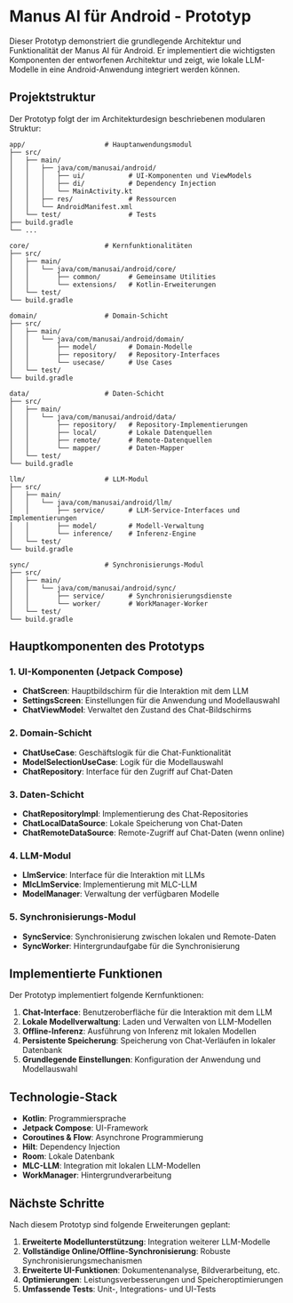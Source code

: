 # Manus AI für Android - Prototyp

Dieser Prototyp demonstriert die grundlegende Architektur und Funktionalität der Manus AI für Android. Er implementiert die wichtigsten Komponenten der entworfenen Architektur und zeigt, wie lokale LLM-Modelle in eine Android-Anwendung integriert werden können.

## Projektstruktur

Der Prototyp folgt der im Architekturdesign beschriebenen modularen Struktur:

```
app/                    # Hauptanwendungsmodul
├── src/
│   ├── main/
│   │   ├── java/com/manusai/android/
│   │   │   ├── ui/           # UI-Komponenten und ViewModels
│   │   │   ├── di/           # Dependency Injection
│   │   │   └── MainActivity.kt
│   │   ├── res/              # Ressourcen
│   │   └── AndroidManifest.xml
│   └── test/                 # Tests
├── build.gradle
└── ...

core/                   # Kernfunktionalitäten
├── src/
│   ├── main/
│   │   └── java/com/manusai/android/core/
│   │       ├── common/       # Gemeinsame Utilities
│   │       └── extensions/   # Kotlin-Erweiterungen
│   └── test/
└── build.gradle

domain/                 # Domain-Schicht
├── src/
│   ├── main/
│   │   └── java/com/manusai/android/domain/
│   │       ├── model/        # Domain-Modelle
│   │       ├── repository/   # Repository-Interfaces
│   │       └── usecase/      # Use Cases
│   └── test/
└── build.gradle

data/                   # Daten-Schicht
├── src/
│   ├── main/
│   │   └── java/com/manusai/android/data/
│   │       ├── repository/   # Repository-Implementierungen
│   │       ├── local/        # Lokale Datenquellen
│   │       ├── remote/       # Remote-Datenquellen
│   │       └── mapper/       # Daten-Mapper
│   └── test/
└── build.gradle

llm/                    # LLM-Modul
├── src/
│   ├── main/
│   │   └── java/com/manusai/android/llm/
│   │       ├── service/      # LLM-Service-Interfaces und Implementierungen
│   │       ├── model/        # Modell-Verwaltung
│   │       └── inference/    # Inferenz-Engine
│   └── test/
└── build.gradle

sync/                   # Synchronisierungs-Modul
├── src/
│   ├── main/
│   │   └── java/com/manusai/android/sync/
│   │       ├── service/      # Synchronisierungsdienste
│   │       └── worker/       # WorkManager-Worker
│   └── test/
└── build.gradle
```

## Hauptkomponenten des Prototyps

### 1. UI-Komponenten (Jetpack Compose)

- **ChatScreen**: Hauptbildschirm für die Interaktion mit dem LLM
- **SettingsScreen**: Einstellungen für die Anwendung und Modellauswahl
- **ChatViewModel**: Verwaltet den Zustand des Chat-Bildschirms

### 2. Domain-Schicht

- **ChatUseCase**: Geschäftslogik für die Chat-Funktionalität
- **ModelSelectionUseCase**: Logik für die Modellauswahl
- **ChatRepository**: Interface für den Zugriff auf Chat-Daten

### 3. Daten-Schicht

- **ChatRepositoryImpl**: Implementierung des Chat-Repositories
- **ChatLocalDataSource**: Lokale Speicherung von Chat-Daten
- **ChatRemoteDataSource**: Remote-Zugriff auf Chat-Daten (wenn online)

### 4. LLM-Modul

- **LlmService**: Interface für die Interaktion mit LLMs
- **MlcLlmService**: Implementierung mit MLC-LLM
- **ModelManager**: Verwaltung der verfügbaren Modelle

### 5. Synchronisierungs-Modul

- **SyncService**: Synchronisierung zwischen lokalen und Remote-Daten
- **SyncWorker**: Hintergrundaufgabe für die Synchronisierung

## Implementierte Funktionen

Der Prototyp implementiert folgende Kernfunktionen:

1. **Chat-Interface**: Benutzeroberfläche für die Interaktion mit dem LLM
2. **Lokale Modellverwaltung**: Laden und Verwalten von LLM-Modellen
3. **Offline-Inferenz**: Ausführung von Inferenz mit lokalen Modellen
4. **Persistente Speicherung**: Speicherung von Chat-Verläufen in lokaler Datenbank
5. **Grundlegende Einstellungen**: Konfiguration der Anwendung und Modellauswahl

## Technologie-Stack

- **Kotlin**: Programmiersprache
- **Jetpack Compose**: UI-Framework
- **Coroutines & Flow**: Asynchrone Programmierung
- **Hilt**: Dependency Injection
- **Room**: Lokale Datenbank
- **MLC-LLM**: Integration mit lokalen LLM-Modellen
- **WorkManager**: Hintergrundverarbeitung

## Nächste Schritte

Nach diesem Prototyp sind folgende Erweiterungen geplant:

1. **Erweiterte Modellunterstützung**: Integration weiterer LLM-Modelle
2. **Vollständige Online/Offline-Synchronisierung**: Robuste Synchronisierungsmechanismen
3. **Erweiterte UI-Funktionen**: Dokumentenanalyse, Bildverarbeitung, etc.
4. **Optimierungen**: Leistungsverbesserungen und Speicheroptimierungen
5. **Umfassende Tests**: Unit-, Integrations- und UI-Tests
